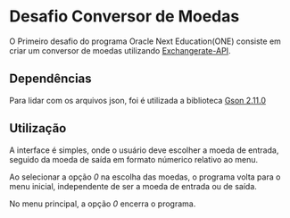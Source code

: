 # Desafio Conversor de Moedas

O Primeiro desafio do programa Oracle Next Education(ONE) consiste em criar um conversor de moedas utilizando [Exchangerate-API](https://www.exchangerate-api.com).

## Dependências

Para lidar com os arquivos json, foi é utilizada a biblioteca [Gson 2.11.0](https://mvnrepository.com/artifact/com.google.code.gson/gson/2.11.0)

## Utilização

A interface é simples, onde o usuário deve escolher a moeda de entrada, seguido da moeda de saída em formato númerico relativo ao menu.

Ao selecionar a opção *0* na escolha das moedas, o programa volta para o menu inicial, independente de ser a moeda de entrada ou de saída.

No menu principal, a opção *0* encerra o programa.